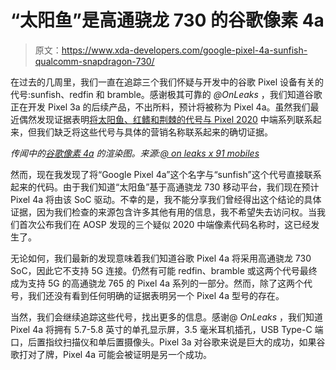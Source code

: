 # “太阳鱼”是高通骁龙 730 的谷歌像素 4a

> 原文：<https://www.xda-developers.com/google-pixel-4a-sunfish-qualcomm-snapdragon-730/>

在过去的几周里，我们一直在追踪三个我们怀疑与开发中的谷歌 Pixel 设备有关的代号:sunfish、redfin 和 bramble。感谢极其可靠的 *@OnLeaks* ，我们知道谷歌正在开发 Pixel 3a 的后续产品，不出所料，预计将被称为 Pixel 4a。虽然我们最近偶然发现证据表明[将太阳鱼、红鳍和荆棘的代号与 Pixel 2020](https://www.xda-developers.com/google-camera-7-3-do-not-disturb-setting-24-fps-video-pixel-4a-code-name/) 中端系列联系起来，但我们缺乏将这些代号与具体的营销名称联系起来的确切证据。

*传闻中的[谷歌像素 4a](https://www.xda-developers.com/google-pixel-4a-leaked-renders-punch-hole-display-headphone-jack/) 的渲染图。来源:[@ on leaks x 91 mobiles](https://www.91mobiles.com/hub/google-pixel-4a-design-renders-punch-hole-display-exclusive/)*

然而，现在我发现了将“Google Pixel 4a”这个名字与“sunfish”这个代号直接联系起来的代码。由于我们知道“太阳鱼”基于高通骁龙 730 移动平台，我们现在预计 Pixel 4a 将由该 SoC 驱动。不幸的是，我不能分享我们曾经得出这个结论的具体证据，因为我们检查的来源包含许多其他有用的信息，我不希望失去访问权。当我们首次公布我们在 AOSP 发现的三个疑似 2020 中端像素代码名称时，这已经发生了。

无论如何，我们最新的发现意味着我们知道谷歌 Pixel 4a 将采用高通骁龙 730 SoC，因此它不支持 5G 连接。仍然有可能 redfin、bramble 或这两个代号最终成为支持 5G 的高通骁龙 765 的 Pixel 4a 系列的一部分。然而，除了这两个代号，我们还没有看到任何明确的证据表明另一个 Pixel 4a 型号的存在。

当然，我们会继续追踪这些代号，找出更多的信息。感谢@ *OnLeaks* ，我们知道 Pixel 4a 将拥有 5.7-5.8 英寸的单孔显示屏，3.5 毫米耳机插孔，USB Type-C 端口，后置指纹扫描仪和单后置摄像头。Pixel 3a 对谷歌来说是巨大的成功，如果谷歌打对了牌，Pixel 4a 可能会被证明是另一个成功。